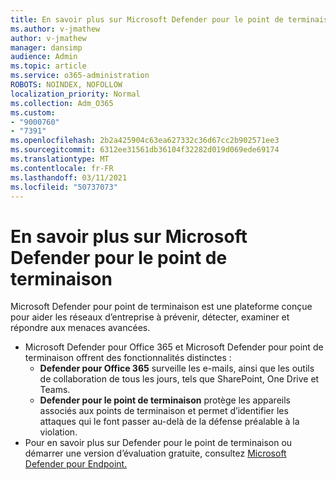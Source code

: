 ```yaml
---
title: En savoir plus sur Microsoft Defender pour le point de terminaison
ms.author: v-jmathew
author: v-jmathew
manager: dansimp
audience: Admin
ms.topic: article
ms.service: o365-administration
ROBOTS: NOINDEX, NOFOLLOW
localization_priority: Normal
ms.collection: Adm_O365
ms.custom:
- "9000760"
- "7391"
ms.openlocfilehash: 2b2a425904c63ea627332c36d67cc2b902571ee3
ms.sourcegitcommit: 6312ee31561db36104f32282d019d069ede69174
ms.translationtype: MT
ms.contentlocale: fr-FR
ms.lasthandoff: 03/11/2021
ms.locfileid: "50737073"
---
```

# <a name="learn-more-about-microsoft-defender-for-endpoint"></a>En savoir plus sur Microsoft Defender pour le point de terminaison

Microsoft Defender pour point de terminaison est une plateforme conçue pour aider les réseaux d’entreprise à prévenir, détecter, examiner et répondre aux menaces avancées.

- Microsoft Defender pour Office 365 et Microsoft Defender pour point de terminaison offrent des fonctionnalités distinctes :
  - **Defender pour Office 365** surveille les e-mails, ainsi que les outils de collaboration de tous les jours, tels que SharePoint, One Drive et Teams.
  - **Defender pour le point de terminaison** protège les appareils associés aux points de terminaison et permet d’identifier les attaques qui le font passer au-delà de la défense préalable à la violation.
- Pour en savoir plus sur Defender pour le point de terminaison ou démarrer une version d’évaluation gratuite, consultez [Microsoft Defender pour Endpoint.](https://go.microsoft.com/fwlink/?linkid=2094113)
